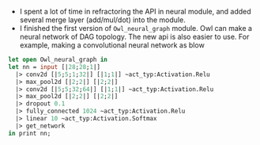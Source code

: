 - I spent a lot of time in refractoring the API in neural module, and added several merge layer (add/mul/dot) into the module.
- I finished the first version of `Owl_neural_graph` module. Owl can make a neural network of DAG topology. The new api is also easier to use. For example, making a convolutional neural network as blow
```ocaml
let open Owl_neural_graph in
let nn = input [|28;28;1|]
  |> conv2d [|5;5;1;32|] [|1;1|] ~act_typ:Activation.Relu
  |> max_pool2d [|2;2|] [|2;2|]
  |> conv2d [|5;5;32;64|] [|1;1|] ~act_typ:Activation.Relu
  |> max_pool2d [|2;2|] [|2;2|]
  |> dropout 0.1
  |> fully_connected 1024 ~act_typ:Activation.Relu
  |> linear 10 ~act_typ:Activation.Softmax
  |> get_network
in print nn;
```
